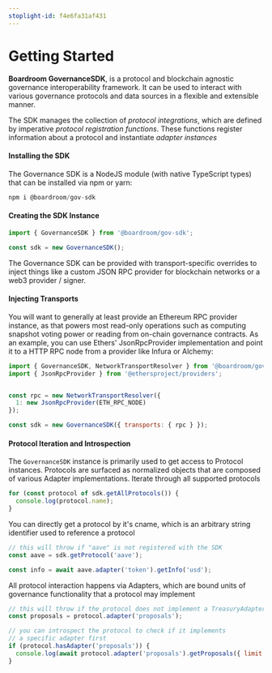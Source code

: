 ```yaml
---
stoplight-id: f4e6fa31af431
---
```


# Getting Started

**Boardroom GovernanceSDK**, is a protocol and blockchain agnostic governance interoperability framework. It can be used to interact with various governance protocols and data sources in a flexible and extensible manner.

The SDK manages the collection of  _protocol integrations_, which are defined by imperative *protocol registration functions*. These functions register information about a protocol and instantiate  _adapter instances_

#### Installing the SDK

The Governance SDK is a NodeJS module (with native TypeScript types) that can be installed via npm or yarn:

```js
npm i @boardroom/gov-sdk
```

#### Creating the SDK Instance

```js
import { GovernanceSDK } from '@boardroom/gov-sdk';

const sdk = new GovernanceSDK();
```

The Governance SDK can be provided with transport-specific overrides to inject things like a custom JSON RPC provider for blockchain networks or a web3 provider / signer.


#### Injecting Transports
You will want to generally at least provide an Ethereum RPC provider instance, as that powers most read-only operations such as computing snapshot voting power or reading from on-chain governance contracts.
As an example, you can use Ethers' JsonRpcProvider implementation and point it to a HTTP RPC node from a provider like Infura or Alchemy:

```js
import { GovernanceSDK, NetworkTransportResolver } from '@boardroom/gov-sdk';
import { JsonRpcProvider } from '@ethersproject/providers';


const rpc = new NetworkTransportResolver({
  1: new JsonRpcProvider(ETH_RPC_NODE)
});

const sdk = new GovernanceSDK({ transports: { rpc } });
```

#### Protocol Iteration and Introspection

The `GovernanceSDK` instance is primarily used to get access to Protocol instances. Protocols are surfaced as normalized objects that are composed of various Adapter implementations.
Iterate through all supported protocols

```js
for (const protocol of sdk.getAllProtocols()) {
  console.log(protocol.name);
}
```

You can directly get a protocol by it's cname, which is an arbitrary string identifier used to reference a protocol

```js
// this will throw if "aave" is not registered with the SDK
const aave = sdk.getProtocol('aave');

const info = await aave.adapter('token').getInfo('usd');
```

All protocol interaction happens via Adapters, which are bound units of governance functionality that a protocol may implement

```js
// this will throw if the protocol does not implement a TreasuryAdapter
const proposals = protocol.adapter('proposals');

// you can introspect the protocol to check if it implements
// a specific adapter first
if (protocol.hasAdapter('proposals')) {
  console.log(await protocol.adapter('proposals').getProposals({ limit: 5 }));
}
```